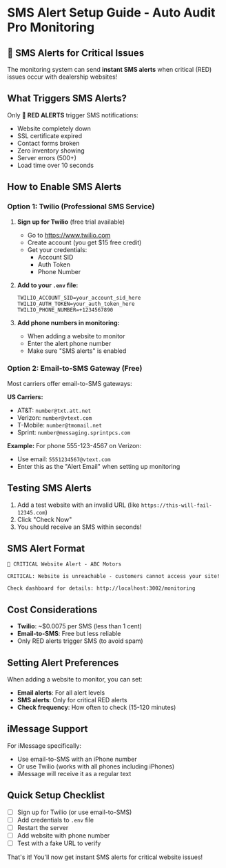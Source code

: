 # SMS Alert Setup Guide - Auto Audit Pro Monitoring

## 🚨 SMS Alerts for Critical Issues

The monitoring system can send **instant SMS alerts** when critical (RED) issues occur with dealership websites!

## What Triggers SMS Alerts?

Only **🔴 RED ALERTS** trigger SMS notifications:
- Website completely down
- SSL certificate expired  
- Contact forms broken
- Zero inventory showing
- Server errors (500+)
- Load time over 10 seconds

## How to Enable SMS Alerts

### Option 1: Twilio (Professional SMS Service)

1. **Sign up for Twilio** (free trial available)
   - Go to https://www.twilio.com
   - Create account (you get $15 free credit)
   - Get your credentials:
     - Account SID
     - Auth Token
     - Phone Number

2. **Add to your `.env` file:**
   ```
   TWILIO_ACCOUNT_SID=your_account_sid_here
   TWILIO_AUTH_TOKEN=your_auth_token_here
   TWILIO_PHONE_NUMBER=+1234567890
   ```

3. **Add phone numbers in monitoring:**
   - When adding a website to monitor
   - Enter the alert phone number
   - Make sure "SMS alerts" is enabled

### Option 2: Email-to-SMS Gateway (Free)

Most carriers offer email-to-SMS gateways:

**US Carriers:**
- AT&T: `number@txt.att.net`
- Verizon: `number@vtext.com`
- T-Mobile: `number@tmomail.net`
- Sprint: `number@messaging.sprintpcs.com`

**Example:** For phone 555-123-4567 on Verizon:
- Use email: `5551234567@vtext.com`
- Enter this as the "Alert Email" when setting up monitoring

## Testing SMS Alerts

1. Add a test website with an invalid URL (like `https://this-will-fail-12345.com`)
2. Click "Check Now" 
3. You should receive an SMS within seconds!

## SMS Alert Format

```
🔴 CRITICAL Website Alert - ABC Motors

CRITICAL: Website is unreachable - customers cannot access your site!

Check dashboard for details: http://localhost:3002/monitoring
```

## Cost Considerations

- **Twilio**: ~$0.0075 per SMS (less than 1 cent)
- **Email-to-SMS**: Free but less reliable
- Only RED alerts trigger SMS (to avoid spam)

## Setting Alert Preferences

When adding a website to monitor, you can set:
- **Email alerts**: For all alert levels
- **SMS alerts**: Only for critical RED alerts
- **Check frequency**: How often to check (15-120 minutes)

## iMessage Support

For iMessage specifically:
- Use email-to-SMS with an iPhone number
- Or use Twilio (works with all phones including iPhones)
- iMessage will receive it as a regular text

## Quick Setup Checklist

- [ ] Sign up for Twilio (or use email-to-SMS)
- [ ] Add credentials to `.env` file
- [ ] Restart the server
- [ ] Add website with phone number
- [ ] Test with a fake URL to verify

That's it! You'll now get instant SMS alerts for critical website issues!